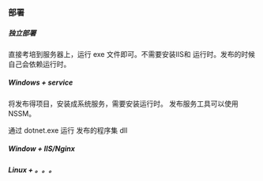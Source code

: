###  部署

##### 独立部署

直接考培到服务器上，运行 exe 文件即可。不需要安装IIS和 运行时。发布的时候自己会依赖运行时。



##### Windows + service 

将发布得项目，安装成系统服务，需要安装运行时。 发布服务工具可以使用 NSSM。

通过 dotnet.exe 运行 发布的程序集 dll



##### Window + IIS/Nginx



##### Linux + 。。。


